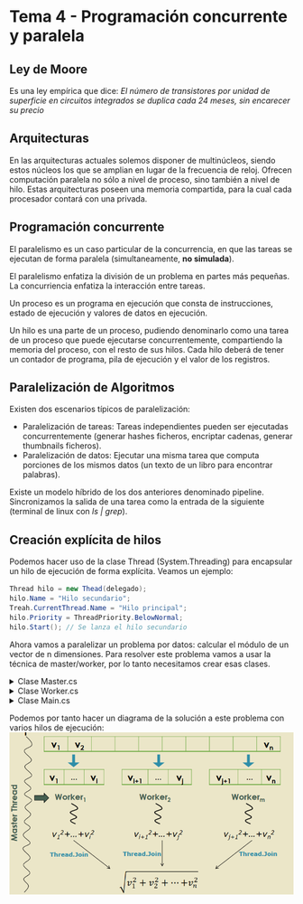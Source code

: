 # Tema 4 - Programación concurrente y paralela
## Ley de Moore
Es una ley empírica que dice: *El número de transistores por unidad de superficie en circuitos integrados se duplica cada 24 meses, sin encarecer su precio*

## Arquitecturas
En las arquitecturas actuales solemos disponer de multinúcleos, siendo estos núcleos los que se amplian en lugar de la frecuencia de reloj. Ofrecen computación paralela no sólo a nivel de proceso, sino también a nivel de hilo. Estas arquitecturas poseen una memoria compartida, para la cual cada procesador contará con una privada.

## Programación concurrente
El paralelismo es un caso particular de la concurrencia, en que las tareas se ejecutan de forma paralela (simultaneamente, **no simulada**).

El paralelismo enfatiza la división de un problema en partes más pequeñas.
La concurriencia enfatiza la interacción entre tareas.

Un proceso es un programa en ejecución que consta de instrucciones, estado de ejecución y valores de datos en ejecución.

Un hilo es una parte de un proceso, pudiendo denominarlo como una tarea de un proceso que puede ejecutarse concurrentemente, compartiendo la memoria del proceso, con el resto de sus hilos. Cada hilo deberá de tener un contador de programa, pila de ejecución y el valor de los registros.

## Paralelización de Algoritmos
Existen dos escenarios típicos de paralelización:
* Paralelización de tareas: Tareas independientes pueden ser ejecutadas concurrentemente (generar hashes ficheros, encriptar cadenas, generar thumbnails ficheros).
* Paralelización de datos: Ejecutar una misma tarea que computa porciones de los mismos datos (un texto de un libro para encontrar palabras).

Existe un modelo híbrido de los dos anteriores denominado pipeline. Sincronizamos la salida de una tarea como la entrada de la siguiente (terminal de linux con *ls | grep*).

## Creación explícita de hilos
Podemos hacer uso de la clase Thread (System.Threading) para encapsular un hilo de ejecución de forma explícita. Veamos un ejemplo:
```csharp
Thread hilo = new Thead(delegado);
hilo.Name = "Hilo secundario";
Treah.CurrentThread.Name = "Hilo principal";
hilo.Priority = ThreadPriority.BelowNormal;
hilo.Start(); // Se lanza el hilo secundario
```

Ahora vamos a paralelizar un problema por datos: calcular el módulo de un vector de n dimensiones. Para resolver este problema vamos a usar la técnica de master/worker, por lo tanto necesitamos crear esas clases.

<details>
<summary>Clase Master.cs</summary>

```csharp
public class Master {
        private short[] vector;
        private int numberOfThreads;

        public Master(short[] vector, int numberOfThreads) {
            if (numberOfThreads < 1 || numberOfThreads > vector.Length)
                throw new ArgumentException("The number of threads must be lower or equal to the elements of the vector");
            this.vector = vector;
            this.numberOfThreads = numberOfThreads;
        }
        
        public double ComputeModulus() {
            // * Workers are created
            Worker[] workers = new Worker[this.numberOfThreads];
            int elementsPerThread = this.vector.Length/numberOfThreads;
            for(int i=0; i < this.numberOfThreads; i++) {
                workers[i] = new Worker(this.vector,  i*elementsPerThread, (i<this.numberOfThreads-1) ? (i+1)*elementsPerThread-1: this.vector.Length-1);
			}
            Thread[] threads = new Thread[workers.Length];
            for(int i=0;i<workers.Length;i++) {
                threads[i] = new Thread(workers[i].Compute); // we create the threads
                threads[i].Name = "Vector modulus worker " + (i+1); // we name then (optional)
                threads[i].Priority = ThreadPriority.Normal; // we assign them a priority (optional)
                threads[i].Start();   // we start their execution
            }
            foreach (Thread thread in threads)
                thread.Join();
            long result = 0;
            foreach (Worker worker in workers)
                result += worker.Result;
            return Math.Sqrt(result);
        }
    }
```

</details>

<details>
<summary>Clase Worker.cs</summary>

```csharp
internal class Worker {
        private short[] vector;
        private int fromIndex, toIndex;
        private long result;

        internal long Result {
            get { return this.result; }
        }

        internal Worker(short[] vector, int fromIndex, int toIndex) {
            this.vector = vector;
            this.fromIndex = fromIndex;
            this.toIndex = toIndex;
        }
        
        internal void Compute() {
            this.result = 0;
            for(int i= this.fromIndex; i<=this.toIndex; i++)
                this.result += this.vector[i] * this.vector[i];
        }
    }
```

</details>


<details>
<summary>Clase Main.cs</summary>

```csharp
public class VectorModulusProgram {

        static void Main(string[] args) {
            short[] vector = CreateRandomVector(100000, -100, 100);

            double result = 0;
            foreach (short element in vector)
                result += element * element;
            Console.WriteLine($"Result: {Math.Sqrt(result)}");

            // * Computation with four threads
            master = new Master(vector, 4);
            before = DateTime.Now;
            result = master.ComputeModulus();
            after = DateTime.Now;
            Console.WriteLine("The result obtained with four threads is: {0:N2}.", result);
            Console.WriteLine("Elapsed time: {0:N0} ticks.",
                (after - before).Ticks);
        }

        public static short[] CreateRandomVector(int numberOfElements, short lowest, short greatest) {
            short[] vector = new short[numberOfElements];
            Random random = new Random();
            for (int i = 0; i < numberOfElements; i++)
                vector[i] = (short)random.Next(lowest, greatest + 1);
            return vector;
        }

    }
```
</details>

Podemos por tanto hacer un diagrama de la solución a este problema con varios hilos de ejecución:
![Master/Worker](Master-Worker.png)

